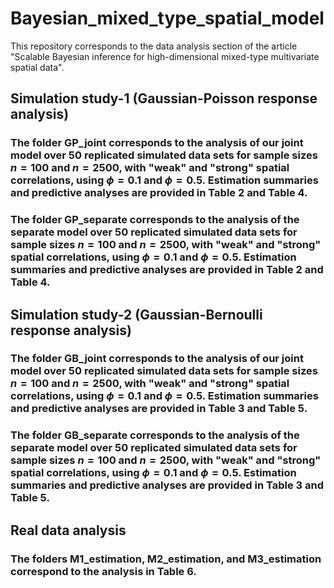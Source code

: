 # Bayesian_mixed_type_spatial_model
This repository corresponds to the data analysis section of the article "Scalable Bayesian inference for high-dimensional mixed-type multivariate spatial data".

## Simulation study-1 (Gaussian-Poisson response analysis)
### The folder GP_joint corresponds to the analysis of our joint model over 50 replicated simulated data sets for sample sizes $n = 100$ and $n = 2500$, with "weak" and "strong" spatial correlations, using $\phi = 0.1$ and $\phi = 0.5$. Estimation summaries and predictive analyses are provided in Table 2 and Table 4.

### The folder GP_separate corresponds to the analysis of the separate model over 50 replicated simulated data sets for sample sizes $n = 100$ and $n = 2500$, with "weak" and "strong" spatial correlations, using $\phi = 0.1$ and $\phi = 0.5$. Estimation summaries and predictive analyses are provided in Table 2 and Table 4.

## Simulation study-2 (Gaussian-Bernoulli response analysis)
### The folder GB_joint corresponds to the analysis of our joint model over 50 replicated simulated data sets for sample sizes $n = 100$ and $n = 2500$, with "weak" and "strong" spatial correlations, using $\phi = 0.1$ and $\phi = 0.5$. Estimation summaries and predictive analyses are provided in Table 3 and Table 5.

### The folder GB_separate corresponds to the analysis of the separate model over 50 replicated simulated data sets for sample sizes $n = 100$ and $n = 2500$, with "weak" and "strong" spatial correlations, using $\phi = 0.1$ and $\phi = 0.5$. Estimation summaries and predictive analyses are provided in Table 3 and Table 5.

## Real data analysis

### The folders M1_estimation, M2_estimation, and M3_estimation correspond to the analysis in Table 6.
